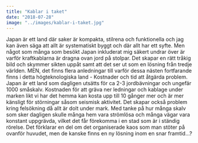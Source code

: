 ```yaml
---
title: "Kablar i taket"
date: "2018-07-28"
image: "../images/kablar-i-taket.jpg"
---
```

Japan är ett land där saker är kompakta, stilrena och funktionella och jag kan även säga att allt är systematiskt byggt och där allt har ett syfte. Men något som många som besökt Japan inkluderat mig säkert undrar över är varför kraftkablarna är dragna ovan jord på stolpar. Det skapar en rätt tråkig bild och skymmer sikten uppåt samt att det ser ut som en lösning från tredje världen. MEN, det finns flera anledningar till varför dessa nästen fortfarande finns i detta högteknologiska land - Kostnader och tid att åtgärda problem. Japan är ett land som dagligen utsätts för ca 2-3 jordbävningar och ungefär 1000 småskalv. Kostnaden för att gräva ner ledningar och kablage under marken likt vi har det hemma kan kosta upp till 10 gånger mer och är mer känsligt för störningar såsom seismisk aktivitet. Det skapar också problem kring felsökning då allt är dolt under mark. Med tanke på hur många skalv som sker dagligen skulle många hem vara strömlösa och många vägar vara konstant uppgrävda, vilket det får förekomma i en stad som är i ständig rörelse. Det förklarar en del om det organiserade kaos som man stöter på ovanför huvudet, men de kanske finns en ny lösning inom en snar framtid...? 

